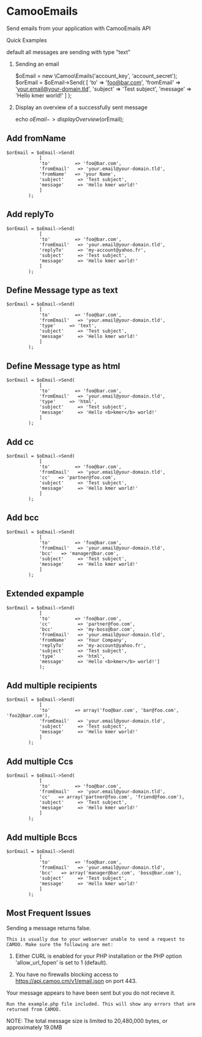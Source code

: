 # CamooEmails
Send emails from your application with CamooEmails API

Quick Examples

  default all messages are sending with type "text"

1) Sending an email

    $oEmail = new \Camoo\Emails('account_key', 'account_secret');
    $orEmail = $oEmail->Send(
                [
                'to'         => 'foo@bar.com',
                'fromEmail'   => 'your.email@your-domain.tld',
                'subject'     => 'Test subject',
                'message'     => 'Hello kmer world!'
                ]
            );


2) Display an overview of a successfully sent message

    echo $oEmail->displayOverview($orEmail);


Add fromName
------------
    $orEmail = $oEmail->Send(
                [
                'to'         => 'foo@bar.com',
                'fromEmail'   => 'your.email@your-domain.tld',
                'fromName'   => 'your Name',
                'subject'     => 'Test subject',
                'message'     => 'Hello kmer world!'
                ]
            );


Add replyTo
------------
    $orEmail = $oEmail->Send(
                [
                'to'         => 'foo@bar.com',
                'fromEmail'   => 'your.email@your-domain.tld',
                'replyTo'     => 'my-account@yahoo.fr',
                'subject'     => 'Test subject',
                'message'     => 'Hello kmer world!'
                ]
            );
      
Define Message type as text
------------
    $orEmail = $oEmail->Send(
                [
                'to'         => 'foo@bar.com',
                'fromEmail'   => 'your.email@your-domain.tld',
                'type'     => 'text',
                'subject'     => 'Test subject',
                'message'     => 'Hello kmer world!'
                ]
            );

Define Message type as html
------------
    $orEmail = $oEmail->Send(
                [
                'to'         => 'foo@bar.com',
                'fromEmail'   => 'your.email@your-domain.tld',
                'type'     => 'html',
                'subject'     => 'Test subject',
                'message'     => 'Hello <b>kmer</b> world!'
                ]
            );

Add cc
------------
    $orEmail = $oEmail->Send(
                [
                'to'         => 'foo@bar.com',
                'fromEmail'   => 'your.email@your-domain.tld',
                'cc'   => 'partner@foo.com',
                'subject'     => 'Test subject',
                'message'     => 'Hello kmer world!'
                ]
            );
            
            
Add bcc
------------
    $orEmail = $oEmail->Send(
                [
                'to'         => 'foo@bar.com',
                'fromEmail'   => 'your.email@your-domain.tld',
                'bcc'   => 'manager@bar.com',
                'subject'     => 'Test subject',
                'message'     => 'Hello kmer world!'
                ]
            );
            
            
Extended expample
-------------
    $orEmail = $oEmail->Send(
                [
                'to'         => 'foo@bar.com',
                'cc'          => 'partner@foo.com',
                'bcc'         => 'my-boss@bar.com',
                'fromEmail'   => 'your.email@your-domain.tld',
                'fromName'    => 'Your Company',
                'replyTo'     => 'my-account@yahoo.fr',
                'subject'     => 'Test subject',
                'type'        => 'html',
                'message'     => 'Hello <b>kmer</b> world!']
                );

Add multiple recipients
------------
    $orEmail = $oEmail->Send(
                [
                'to'         => array('foo@bar.com', 'bar@foo.com', 'foo2@bar.com'),
                'fromEmail'   => 'your.email@your-domain.tld',
                'subject'     => 'Test subject',
                'message'     => 'Hello kmer world!'
                ]
            );

Add multiple Ccs
------------
    $orEmail = $oEmail->Send(
                [
                'to'         => 'foo@bar.com',
                'fromEmail'   => 'your.email@your-domain.tld',
                'cc'   => array('partner@foo.com', 'friend@foo.com'),
                'subject'     => 'Test subject',
                'message'     => 'Hello kmer world!'
                ]
            );
            
            
Add multiple Bccs
------------
    $orEmail = $oEmail->Send(
                [
                'to'         => 'foo@bar.com',
                'fromEmail'   => 'your.email@your-domain.tld',
                'bcc'   => array('manager@bar.com', 'boss@bar.com'),
                'subject'     => 'Test subject',
                'message'     => 'Hello kmer world!'
                ]
            );
            

Most Frequent Issues
--------------------

Sending a message returns false.

    This is usually due to your webserver unable to send a request to CAMOO. Make sure the following are met:

  1) Either CURL is enabled for your PHP installation or the PHP option 'allow_url_fopen' is set to 1 (default).

  2) You have no firewalls blocking access to https://api.camoo.cm/v1/email.json on port 443.


Your message appears to have been sent but you do not recieve it.

    Run the example.php file included. This will show any errors that are returned from CAMOO.

NOTE: The total message size is limited to 20,480,000 bytes, or approximately 19.0MB
